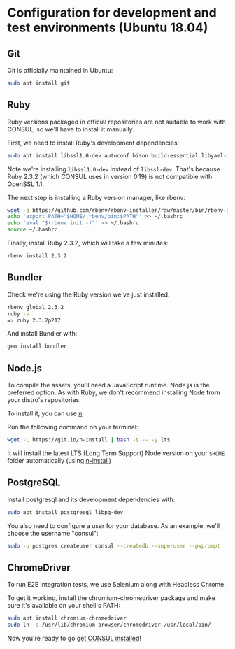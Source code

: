 # Configuration for development and test environments (Ubuntu 18.04)

## Git

Git is officially maintained in Ubuntu:

```bash
sudo apt install git
```

## Ruby

Ruby versions packaged in official repositories are not suitable to work with CONSUL, so we'll have to install it manually.

First, we need to install Ruby's development dependencies:

```bash
sudo apt install libssl1.0-dev autoconf bison build-essential libyaml-dev libreadline6-dev zlib1g-dev libncurses5-dev libffi-dev libgdbm5 libgdbm-dev
```

Note we're installing `libssl1.0-dev` instead of `libssl-dev`. That's because Ruby 2.3.2 (which CONSUL uses in version 0.19) is not compatible with OpenSSL 1.1.

The next step is installing a Ruby version manager, like rbenv:

```bash
wget -q https://github.com/rbenv/rbenv-installer/raw/master/bin/rbenv-installer -O- | bash
echo 'export PATH="$HOME/.rbenv/bin:$PATH"' >> ~/.bashrc
echo 'eval "$(rbenv init -)"' >> ~/.bashrc
source ~/.bashrc
```

Finally, install Ruby 2.3.2, which will take a few minutes:

```bash
rbenv install 2.3.2
```

## Bundler

Check we're using the Ruby version we've just installed:

```bash
rbenv global 2.3.2
ruby -v
=> ruby 2.3.2p217
```

And install Bundler with:

```bash
gem install bundler
```

## Node.js

To compile the assets, you'll need a JavaScript runtime. Node.js is the preferred option. As with Ruby, we don't recommend installing Node from your distro's repositories.

To install it, you can use [n](https://github.com/tj/n)

Run the following command on your terminal:

```bash
wget -L https://git.io/n-install | bash -s -- -y lts
```

It will install the latest LTS (Long Term Support) Node version on your `$HOME` folder automatically (using [n-install](https://github.com/mklement0/n-install))

## PostgreSQL

Install postgresql and its development dependencies with:

```bash
sudo apt install postgresql libpq-dev
```

You also need to configure a user for your database. As an example, we'll choose the username "consul":

```bash
sudo -u postgres createuser consul --createdb --superuser --pwprompt
```

## ChromeDriver

To run E2E integration tests, we use Selenium along with Headless Chrome.

To get it working, install the chromium-chromedriver package and make sure it's available on your shell's PATH:

```bash
sudo apt install chromium-chromedriver
sudo ln -s /usr/lib/chromium-browser/chromedriver /usr/local/bin/
```

Now you're ready to go [get CONSUL installed](local_installation.md)!
